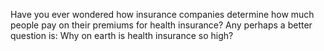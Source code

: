 Have you ever wondered how insurance companies determine how much people pay on their premiums for health insurance?  Any perhaps a better question is: Why on earth is health insurance so high?
